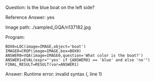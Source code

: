 Question: Is the blue boat on the left side?

Reference Answer: yes

Image path: ./sampled_GQA/n137182.jpg

Program:

```
BOX0=LOC(image=IMAGE,object='boat')
IMAGE0=CROP(image=IMAGE,box=BOX0)
ANSWER0=VQA(image=IMAGE0,question='What color is the boat?')
ANSWER1=EVAL(expr="'yes' if {ANSWER0} == 'blue' and else 'no'")
FINAL_RESULT=RESULT(var=ANSWER1)
```
Answer: Runtime error: invalid syntax (<string>, line 1)

